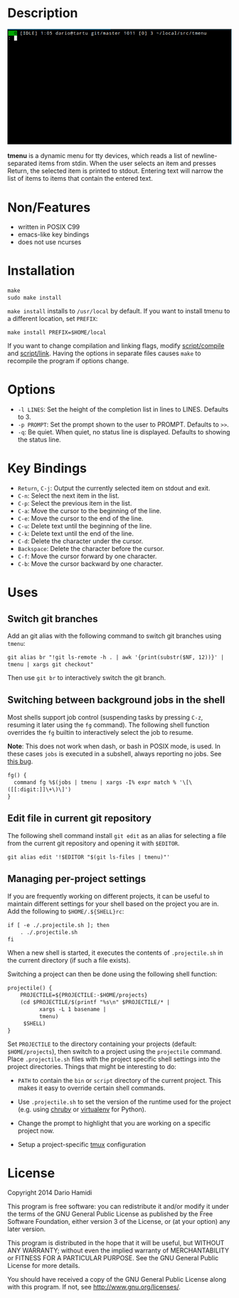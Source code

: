 # Description

![git-select-file](git-select-file.gif)

**tmenu** is a dynamic menu for tty devices, which reads a list of
newline-separated items from stdin.  When the user selects an item and
presses Return, the selected item is printed to stdout.  Entering text
will narrow the list of items to items that contain the entered text.

# Non/Features

- written in POSIX C99
- emacs-like key bindings
- does not use ncurses

# Installation

    make
    sudo make install

`make install` installs to `/usr/local` by default.  If you want to
install tmenu to a different location, set `PREFIX`:

    make install PREFIX=$HOME/local

If you want to change compilation and linking flags, modify
[script/compile](script/compile) and [script/link](script/link).  Having
the options in separate files causes `make` to recompile the program if
options change.

# Options

- `-l LINES`: Set the height of the completion list in lines to LINES.  Defaults to 3.
- `-p PROMPT`: Set the prompt shown to the user to PROMPT.  Defaults to `>>`.
- `-q`: Be quiet. When quiet, no status line is displayed.  Defaults to
  showing the status line.

# Key Bindings

- `Return`, `C-j`: Output the currently selected item on stdout and exit.
- `C-n`: Select the next item in the list.
- `C-p`: Select the previous item in the list.
- `C-a`: Move the cursor to the beginning of the line.
- `C-e`: Move the cursor to the end of the line.
- `C-u`: Delete text until the beginning of the line.
- `C-k`: Delete text until the end of the line.
- `C-d`: Delete the character under the cursor.
- `Backspace`: Delete the character before the cursor.
- `C-f`: Move the cursor forward by one character.
- `C-b`: Move the cursor backward by one character.

# Uses

## Switch git branches

Add an git alias with the following command to switch git branches using
`tmenu`:

    git alias br "!git ls-remote -h . | awk '{print(substr($NF, 12))}' | tmenu | xargs git checkout"

Then use `git br` to interactively switch the git branch.

## Switching between background jobs in the shell

Most shells support job control (suspending tasks by pressing `C-z`,
resuming it later using the `fg` command).  The following shell function
overrides the `fg` builtin to interactively select the job to resume.

**Note**: This does not work when dash, or bash in POSIX mode, is used.
In these cases `jobs` is executed in a subshell, always reporting no
jobs. See
[this bug](https://bugs.launchpad.net/ubuntu/+source/dash/+bug/243406).

    fg() {
      command fg %$(jobs | tmenu | xargs -I% expr match % '\[\([[:digit:]]\+\)\]')
    }

## Edit file in current git repository

The following shell command install `git edit` as an alias for selecting
a file from the current git repository and opening it with `$EDITOR`.

    git alias edit '!$EDITOR "$(git ls-files | tmenu)"'

## Managing per-project settings

If you are frequently working on different projects, it can be useful to
maintain different settings for your shell based on the project you are
in.  Add the following to `$HOME/.${SHELL}rc`:

    if [ -e ./.projectile.sh ]; then
        . ./.projectile.sh
    fi

When a new shell is started, it executes the contents of
`.projectile.sh` in the current directory (if such a file exists).

Switching a project can then be done using the following shell function:

    projectile() {
        PROJECTILE=${PROJECTILE:-$HOME/projects}
        (cd $PROJECTILE/$(printf "%s\n" $PROJECTILE/* |
              xargs -L 1 basename |
              tmenu)
         $SHELL)
    }

Set `PROJECTILE` to the directory containing your projects (default:
`$HOME/projects`), then switch to a project using the `projectile`
command.  Place `.projectile.sh` files with the project specific shell
settings into the project directories.  Things that might be interesting
to do:

- `PATH` to contain the `bin` or `script` directory of the current
  project.  This makes it easy to override certain shell commands.

- Use `.projectile.sh` to set the version of the runtime used for the
  project (e.g. using [chruby](https://github.com/postmodern/chruby) or
  [virtualenv](http://virtualenv.org) for Python).

- Change the prompt to highlight that you are working on a specific
  project now.

- Setup a project-specific [tmux](https://github.com/Thomasadam/tmux)
  configuration

# License

Copyright 2014 Dario Hamidi

This program is free software: you can redistribute it and/or modify
it under the terms of the GNU General Public License as published by
the Free Software Foundation, either version 3 of the License, or
(at your option) any later version.

This program is distributed in the hope that it will be useful,
but WITHOUT ANY WARRANTY; without even the implied warranty of
MERCHANTABILITY or FITNESS FOR A PARTICULAR PURPOSE.  See the
GNU General Public License for more details.

You should have received a copy of the GNU General Public License
along with this program.  If not, see <http://www.gnu.org/licenses/>.
